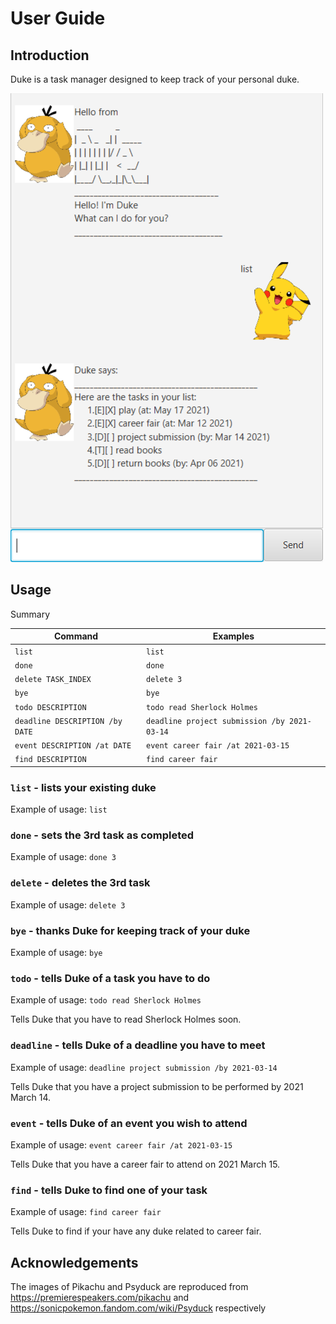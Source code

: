 # User Guide

## Introduction
Duke is a task manager designed to keep track of your personal duke.

![Image](Ui.PNG)

## Usage
Summary

Command | Examples
------- | --------
`list`| `list`
`done`| `done`
`delete TASK_INDEX` | `delete 3`
`bye`|`bye`
`todo DESCRIPTION` | `todo read Sherlock Holmes`
`deadline DESCRIPTION /by DATE` | `deadline project submission /by 2021-03-14`
`event DESCRIPTION /at DATE` | `event career fair /at 2021-03-15`
`find DESCRIPTION` |`find career fair`

### `list` - lists your existing duke

Example of usage: `list`

### `done` - sets the 3rd task as completed

Example of usage: `done 3`

### `delete` - deletes the 3rd task

Example of usage: `delete 3`

### `bye` - thanks Duke for keeping track of your duke

Example of usage: `bye`

### `todo` - tells Duke of a task you have to do

Example of usage: `todo read Sherlock Holmes`

Tells Duke that you have to read Sherlock Holmes soon.

### `deadline` - tells Duke of a deadline you have to meet

Example of usage: `deadline project submission /by 2021-03-14`

Tells Duke that you have a project submission to be performed by 2021 March 14.

### `event` - tells Duke of an event you wish to attend

Example of usage: `event career fair /at 2021-03-15`

Tells Duke that you have a career fair to attend on 2021 March 15.

### `find` - tells Duke to find one of your task

Example of usage: `find career fair`

Tells Duke to find if your have any duke related to career fair.

## Acknowledgements
The images of Pikachu and Psyduck are reproduced from https://premierespeakers.com/pikachu and https://sonicpokemon.fandom.com/wiki/Psyduck respectively